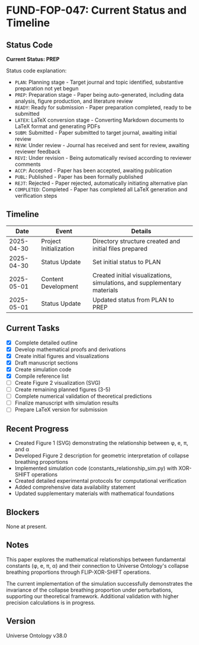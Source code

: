 # FUND-FOP-047: Current Status and Timeline

## Status Code

**Current Status: PREP**

Status code explanation:
- `PLAN`: Planning stage - Target journal and topic identified, substantive preparation not yet begun
- `PREP`: Preparation stage - Paper being auto-generated, including data analysis, figure production, and literature review
- `READY`: Ready for submission - Paper preparation completed, ready to be submitted
- `LATEX`: LaTeX conversion stage - Converting Markdown documents to LaTeX format and generating PDFs
- `SUBM`: Submitted - Paper submitted to target journal, awaiting initial review
- `REVW`: Under review - Journal has received and sent for review, awaiting reviewer feedback
- `REVI`: Under revision - Being automatically revised according to reviewer comments
- `ACCP`: Accepted - Paper has been accepted, awaiting publication
- `PUBL`: Published - Paper has been formally published
- `REJT`: Rejected - Paper rejected, automatically initiating alternative plan
- `COMPLETED`: Completed - Paper has completed all LaTeX generation and verification steps

## Timeline

| Date | Event | Details |
|------|-------|---------|
| 2025-04-30 | Project Initialization | Directory structure created and initial files prepared |
| 2025-04-30 | Status Update | Set initial status to PLAN |
| 2025-05-01 | Content Development | Created initial visualizations, simulations, and supplementary materials |
| 2025-05-01 | Status Update | Updated status from PLAN to PREP |

## Current Tasks

- [x] Complete detailed outline
- [x] Develop mathematical proofs and derivations
- [x] Create initial figures and visualizations
- [x] Draft manuscript sections
- [x] Create simulation code
- [x] Compile reference list
- [ ] Create Figure 2 visualization (SVG)
- [ ] Create remaining planned figures (3-5)
- [ ] Complete numerical validation of theoretical predictions
- [ ] Finalize manuscript with simulation results
- [ ] Prepare LaTeX version for submission

## Recent Progress

- Created Figure 1 (SVG) demonstrating the relationship between φ, e, π, and α
- Developed Figure 2 description for geometric interpretation of collapse breathing proportions
- Implemented simulation code (constants_relationship_sim.py) with XOR-SHIFT operations
- Created detailed experimental protocols for computational verification
- Added comprehensive data availability statement
- Updated supplementary materials with mathematical foundations

## Blockers

None at present.

## Notes

This paper explores the mathematical relationships between fundamental constants (φ, e, π, α) and their connection to Universe Ontology's collapse breathing proportions through FLIP-XOR-SHIFT operations.

The current implementation of the simulation successfully demonstrates the invariance of the collapse breathing proportion under perturbations, supporting our theoretical framework. Additional validation with higher precision calculations is in progress.

## Version

Universe Ontology v38.0 